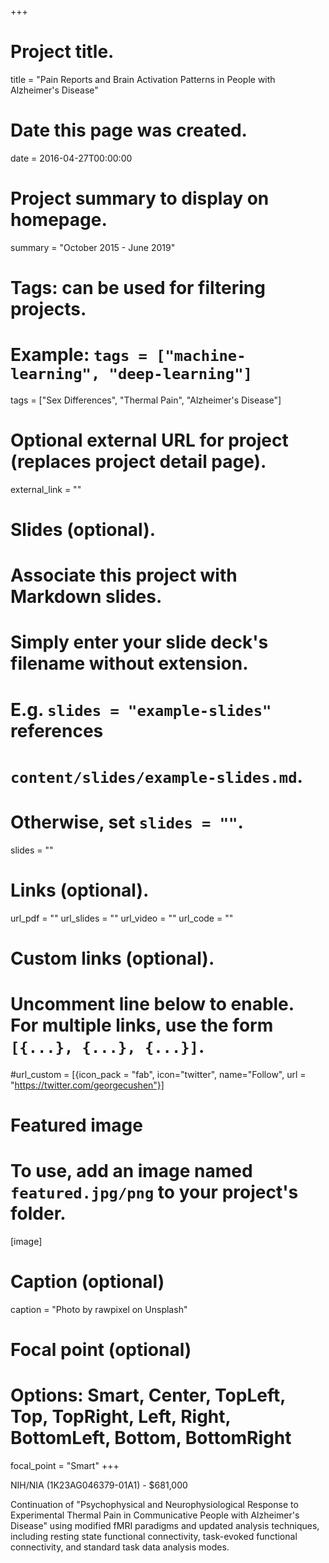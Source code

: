 +++
# Project title.
title = "Pain Reports and Brain Activation Patterns in People with Alzheimer's Disease"

# Date this page was created.
date = 2016-04-27T00:00:00

# Project summary to display on homepage.
summary = "October 2015 - June 2019"

# Tags: can be used for filtering projects.
# Example: `tags = ["machine-learning", "deep-learning"]`
tags = ["Sex Differences", "Thermal Pain", "Alzheimer's Disease"]

# Optional external URL for project (replaces project detail page).
external_link = ""

# Slides (optional).
#   Associate this project with Markdown slides.
#   Simply enter your slide deck's filename without extension.
#   E.g. `slides = "example-slides"` references 
#   `content/slides/example-slides.md`.
#   Otherwise, set `slides = ""`.
slides = ""

# Links (optional).
url_pdf = ""
url_slides = ""
url_video = ""
url_code = ""

# Custom links (optional).
#   Uncomment line below to enable. For multiple links, use the form `[{...}, {...}, {...}]`.
#url_custom = [{icon_pack = "fab", icon="twitter", name="Follow", url = "https://twitter.com/georgecushen"}]

# Featured image
# To use, add an image named `featured.jpg/png` to your project's folder. 
[image]
  # Caption (optional)
  caption = "Photo by rawpixel on Unsplash"
  
  # Focal point (optional)
  # Options: Smart, Center, TopLeft, Top, TopRight, Left, Right, BottomLeft, Bottom, BottomRight
  focal_point = "Smart"
+++

NIH/NIA (1K23AG046379-01A1) - $681,000

Continuation of "Psychophysical and Neurophysiological Response to Experimental Thermal Pain in Communicative People with Alzheimer's Disease" using modified fMRI paradigms and updated analysis techniques, including resting state functional connectivity, task-evoked functional connectivity, and standard task data analysis modes.